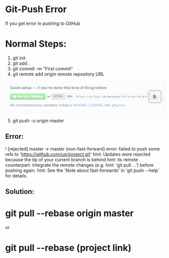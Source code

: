 # Git-Push Error
If you get error in pushing to GitHub
# Normal Steps:
1. git init
2. git add .
3. git commit -m "First commit"
4. git remote add origin remote repository URL

![](git_copy.png)

5. git push -u origin master

## Error:
! [rejected]        master -> master (non-fast-forward)
error: failed to push some refs to 'https://github.com/usr/project.git'
hint: Updates were rejected because the tip of your current branch is behind
hint: its remote counterpart. Integrate the remote changes (e.g.
hint: 'git pull ...') before pushing again.
hint: See the 'Note about fast-forwards' in 'git push --help' for details.

## Solution:

# git pull --rebase origin master
or 
# git pull --rebase (project link)
